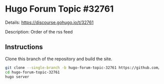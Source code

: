 # Hugo Forum Topic #32761

Details: <https://discourse.gohugo.io/t/32761>

Description: Order of the rss feed

## Instructions

Clone this branch of the repository and build the site.

```bash
git clone --single-branch -b hugo-forum-topic-32761 https://github.com/jmooring/hugo-testing hugo-forum-topic-32761
cd hugo-forum-topic-32761
hugo server
```
